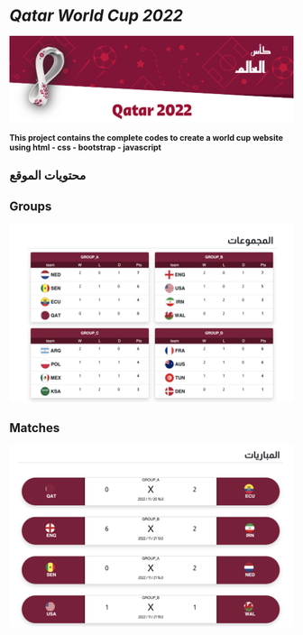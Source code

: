 # *Qatar World Cup 2022*
![alt text](images/header.png)

**This project contains the complete codes to create a world cup website using html - css - bootstrap - javascript**


## محتويات الموقع

## Groups
![alt text](images/groups.png)

## Matches
![alt text](images/matches.png)
